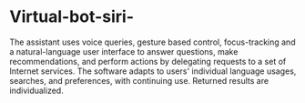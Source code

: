 # Virtual-bot-siri-
The assistant uses voice queries, gesture based control, focus-tracking and a natural-language user interface to answer questions, make recommendations, and perform actions by delegating requests to a set of Internet services. The software adapts to users' individual language usages, searches, and preferences, with continuing use. Returned results are individualized.
